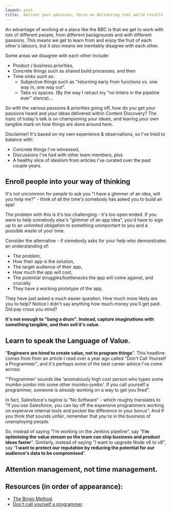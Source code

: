 ```yaml
---
layout: post
title:  Deliver your passions, focus on delivering real world results
---
```




An advantage of working at a place like the BBC is that we get to work with lots
of different people, from different backgrounds and with different passions.
This means we get to learn from and enjoy the fruit of each other's labours, but
it also means we inevitably disagree with each other.

Some areas we disagree with each other include:

- Product / business priorities,
- Concrete things such as shared build processes, and then
- Time sinks such as:
    - Subjective things such as "returning early from functions vs. one way in,
        one way out".
    - Tabs vs spaces. (By the way I retract my "no linters in the pipeline
        ever" stance)...

So with the various passions & priorities going off, how do you get _your_
passions heard and _your_ ideas delivered within Content Discovery? The topic of
today's talk is on championing your ideals, and leaving _your_ own tangible
mark on how things are done around here.

Disclaimer! It's based on my own experience & observations, so I've tried to
balance with:

- Concrete things I've witnessed,
- Discussions I've had with other team members, plus
- A healthy slice of idealism from articles I've curated over the past couple
    years.

## Enroll people into your way of thinking

It's not uncommon for people to ask you "I have a glimmer of an idea, will you
help me?" - think of all the time's somebody has asked you to build an app!

The problem with this is it's too challenging - it's too open ended. If you
were to help somebody else's "glimmer of an app idea", you'd have to sign up to
an unlimited obligation to something unimportant to you and a possible waste of
your time.

Consider the alternative - if somebody asks for your help who demonstrates an
understanding of:

- The problem,
- How their app is the solution,
- The target audience of their app,
- How much the app will cost,
- The potential struggles/bottlenecks the app will come against, and crucially
- They have a working prototype of the app,

They have just asked a much easier question. How much more likely are you to
help? Notice I didn't say anything how much money you'll get paid. Did pay
cross you mind?

**It's not enough to "bang a drum". Instead, capture imaginations with
something tangible, and then sell it's value**.

## Learn to speak the Language of Value.

"**Engineers are hired to create value, not to program things**". This headline
comes from from an article I read over a year ago called "Don't Call Yourself a
Programmer", and it's perhaps some of the best career advice I've come across:

"'Programmer' sounds like 'anomalously high cost person who types some
mumbo-jumbo into some other mumbo-jumbo'. If you call yourself a programmer,
someone is _already_ working on a way to get you fired".

In fact, Salesforce's tagline is "No Software" - which roughly translates to
"If you use Salesforce, you can lay off the expensive programmers working on
expensive internal tools and pocket the difference in your bonus". And If you
think _that_ sounds unfair, remember that _you're_ in the business of unemploying
people.

So, instead of saying "I'm working on the Jenkins pipeline", say "**I'm optimising
the value stream so the team can ship business and product ideas faster**".
Similarly, instead of saying "I want to upgrade Node v6 to v8", say "**I want to
protect our reputation by reducing the potential for our audience's data to
be compromised**".

## Attention management, not time management.

## Resources (in order of appearance):
- [The Bingo Method](https://getpocket.com/a/read/1701413391).
- [Don't call yourself a
programmer](http://www.kalzumeus.com/2011/10/28/dont-call-yourself-a-programmer/).
